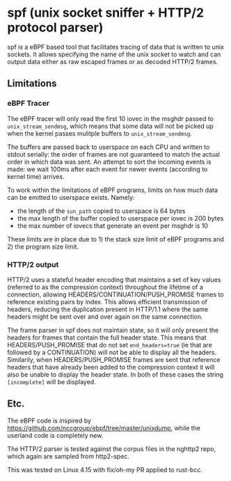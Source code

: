 # spf (unix socket sniffer + HTTP/2 protocol parser)

spf is a eBPF based tool that facilitates tracing of data that is written to unix sockets.
It allows specifying the name of the unix socket to watch and can output data either as
raw escaped frames or as decoded HTTP/2 frames.

## Limitations

### eBPF Tracer
The eBPF tracer will only read the first 10 iovec in the msghdr passed to `unix_stream_sendmsg`,
which means that some data will not be picked up when the kernel passes mulitple buffers to
`unix_stream_sendmsg`.

The buffers are passed back to userspace on each CPU and written to stdout serially: the order of
frames are not guaranteed to match the actual order in which data was sent. An attempt to sort the
incoming events is made: we wait 100ms after each event for newer events (according to kernel time)
arrives.

To work within the limitations of eBPF programs, limits on how much data can be emitted to
userspace exists. Namely:
- the length of the `sun_path` copied to userspace is 64 bytes
- the max length of the buffer copied to userspace per iovec is 200 bytes
- the max number of iovecs that generate an event per msghdr is 10

These limits are in place due to 1) the stack size limit of eBPF programs and 2) the program size
limit.


### HTTP/2 output
HTTP/2 uses a stateful header encoding that maintains a set of key values (referred to as the
compression context) throughout the lifetime of a connection, allowing
HEADERS/CONTINUATION/PUSH_PROMISE frames to reference existing pairs by index. This allows
efficient transmission of headers, reducing the duplication present in HTTP/1.1 where the same
headers might be sent over and over again on the same connection.

The frame parser in spf does not maintain state, so it will only present the headers for frames
that contain the full header state. This means that HEADERS/PUSH_PROMISE that do not set
`end_headers=true` (ie that are followed by a CONTINUATION) will not be able to display all the
headers. Similarily, when HEADERS/PUSH_PROMISE frames are sent that reference headers that have
already been added to the compression context it will also be unable to display the header state.
In both of these cases the string `[incomplete]` will be displayed.


## Etc.
The eBPF code is inspired by https://github.com/nccgroup/ebpf/tree/master/unixdump, while the
userland code is completely new.

The HTTP/2 parser is tested against the corpus files in the nghttp2 repo, which again are
sampled from http2-spec.

This was tested on Linux 4.15 with fix/oh-my PR applied to rust-bcc.
